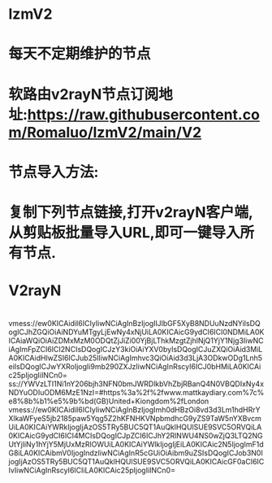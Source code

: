 # lzmV2

# 每天不定期维护的节点  

# 软路由v2rayN节点订阅地址:https://raw.githubusercontent.com/Romaluo/lzmV2/main/V2
#
# 节点导入方法:
# 复制下列节点链接,打开v2rayN客户端,从剪贴板批量导入URL,即可一键导入所有节点.
#
# V2rayN
#
vmess://ew0KICAidiI6ICIyIiwNCiAgInBzIjogIlJlbGF5XyB8NDUuNzdNYiIsDQogICJhZGQiOiAiNDYuMTgyLjEwNy4xNjUiLA0KICAicG9ydCI6ICI0NDMiLA0KICAiaWQiOiAiZDMxMzM0ODQtZjJiZi00YjBjLThkMzgtZjhlNjQ1YjY1Njg3IiwNCiAgImFpZCI6ICI2NCIsDQogICJzY3kiOiAiYXV0byIsDQogICJuZXQiOiAid3MiLA0KICAidHlwZSI6ICJub25lIiwNCiAgImhvc3QiOiAid3d3LjA3ODkwODg1Lnh5eiIsDQogICJwYXRoIjogIi9mb290ZXJzIiwNCiAgInRscyI6ICJ0bHMiLA0KICAic25pIjogIiINCn0=
ss://YWVzLTI1Ni1nY206bjh3NFN0bmJWRDlkbVhZbjRBanQ4N0VBQDIxNy4xNDYuODIuODM6MzE1NzI=#https%3a%2f%2fwww.mattkaydiary.com%7c%e8%8b%b1%e5%9b%bd(GB)United+Kiongdom%2fLondon
vmess://ew0KICAidiI6ICIyIiwNCiAgInBzIjogImh0dHBzOi8vd3d3Lm1hdHRrYXlkaWFyeS5jb2185paw5Yqg5Z2hKFNHKVNpbmdhcG9yZS9TaW5nYXBvcmUiLA0KICAiYWRkIjogIjAzOS5TRy5BUC5QT1AuQklHQUlSUE9SVC5ORVQiLA0KICAicG9ydCI6ICI4MCIsDQogICJpZCI6ICJhY2RlNWU4NS0wZjQ3LTQ2NGUtYjliNy1hYjY5MjUxMzRlOWUiLA0KICAiYWlkIjogIjEiLA0KICAic2N5IjogImF1dG8iLA0KICAibmV0IjogIndzIiwNCiAgInR5cGUiOiAibm9uZSIsDQogICJob3N0IjogIjAzOS5TRy5BUC5QT1AuQklHQUlSUE9SVC5ORVQiLA0KICAicGF0aCI6ICIvIiwNCiAgInRscyI6ICIiLA0KICAic25pIjogIiINCn0=
